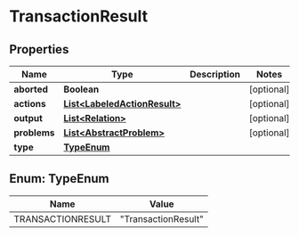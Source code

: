 

# TransactionResult

## Properties

Name | Type | Description | Notes
------------ | ------------- | ------------- | -------------
**aborted** | **Boolean** |  |  [optional]
**actions** | [**List&lt;LabeledActionResult&gt;**](LabeledActionResult.md) |  |  [optional]
**output** | [**List&lt;Relation&gt;**](Relation.md) |  |  [optional]
**problems** | [**List&lt;AbstractProblem&gt;**](AbstractProblem.md) |  |  [optional]
**type** | [**TypeEnum**](#TypeEnum) |  | 



## Enum: TypeEnum

Name | Value
---- | -----
TRANSACTIONRESULT | &quot;TransactionResult&quot;



